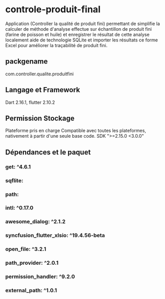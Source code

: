 # controle-produit-final

Application (Controller la qualité de produit fini) permettant de simplifie la calculer de méthode d'analyse effectue sur échantillon de produit fini (farine de poisson et huile) et enregistrer le résultat de cette analyse localement aide de technologie SQLite et importer les résultats ce forme Excel pour améliorer la traçabilité de produit fini.

## packgename

com.controller.qualite.produitfini

## Langage et Framework
Dart 2.16.1, flutter 2.10.2 

## Permission	Stockage

Plateforme pris en charge	Compatible avec toutes les plateformes, nativement à partir d'une seule base code.
SDK	">=2.15.0 <3.0.0"

## Dépendances et le paquet	
  ### get: ^4.6.1
  ### sqflite:
  ### path:
  ### intl: ^0.17.0
  ### awesome_dialog: ^2.1.2
  ### syncfusion_flutter_xlsio: ^19.4.56-beta
  ### open_file: ^3.2.1
  ### path_provider: ^2.0.1
  ### permission_handler: ^9.2.0
  ### external_path: ^1.0.1
